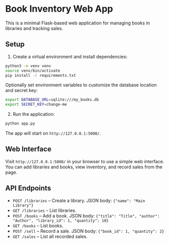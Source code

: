# Book Inventory Web App

This is a minimal Flask-based web application for managing books in libraries and tracking sales.

## Setup

1. Create a virtual environment and install dependencies:

```bash
python3 -m venv venv
source venv/bin/activate
pip install -r requirements.txt
```

Optionally set environment variables to customize the database location and secret key:

```bash
export DATABASE_URL=sqlite:///my_books.db
export SECRET_KEY=change-me
```

2. Run the application:

```bash
python app.py
```

The app will start on `http://127.0.0.1:5000/`.

## Web Interface

Visit `http://127.0.0.1:5000/` in your browser to use a simple web interface.
You can add libraries and books, view inventory, and record sales from the page.

## API Endpoints

- `POST /libraries` – Create a library. JSON body: `{"name": "Main Library"}`
- `GET /libraries` – List libraries.
- `POST /books` – Add a book. JSON body: `{"title": "Title", "author": "Author", "library_id": 1, "quantity": 10}`
- `GET /books` – List books.
- `POST /sell` – Record a sale. JSON body: `{"book_id": 1, "quantity": 2}`
- `GET /sales` – List all recorded sales.
